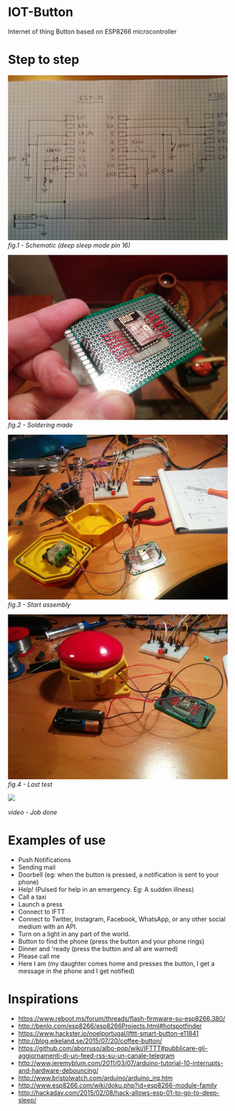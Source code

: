 # IOT-Button

Internet of thing Button based on ESP8266 microcontroller

# Step to step

![](images/schematic.jpg)
*fig.1 - Schematic (deep sleep mode pin 16)*

![](images/image1.jpg)
*fig.2 - Soldering made*

![](images/image2.jpg)
*fig.3 - Start assembly*

![](images/image3.jpg)
*fig.4 - Last test*

[![](http://img.youtube.com/vi/2St4ugQvWTc/0.jpg)](http://www.youtube.com/watch?v=2St4ugQvWTc)

*video - Job done*

# Examples of use

* Push Notifications
* Sending mail
* Doorbell (eg: when the button is pressed, a notification is sent to your phone)
* Help! (Pulsed for help in an emergency. Eg: A sudden illness)
* Call a taxi
* Launch a press
* Connect to IFTT
* Connect to Twitter, Instagram, Facebook, WhatsApp, or any other social medium with an API.
* Turn on a light in any part of the world.
* Button to find the phone (press the button and your phone rings)
* Dinner and 'ready (press the button and all are warned)
* Please call me
* Here I am (my daughter comes home and presses the button, I get a message in the phone and I get notified)

# Inspirations

* https://www.reboot.ms/forum/threads/flash-firmware-su-esp8266.380/
* http://benlo.com/esp8266/esp8266Projects.html#hotspotfinder
* https://www.hackster.io/noelportugal/ifttt-smart-button-e11841
* http://blog.eikeland.se/2015/07/20/coffee-button/
* https://github.com/aborruso/albo-pop/wiki/IFTTT#pubblicare-gli-aggiornamenti-di-un-feed-rss-su-un-canale-telegram
* http://www.jeremyblum.com/2011/03/07/arduino-tutorial-10-interrupts-and-hardware-debouncing/
* http://www.bristolwatch.com/arduino/arduino_irq.htm
* http://www.esp8266.com/wiki/doku.php?id=esp8266-module-family
* http://hackaday.com/2015/02/08/hack-allows-esp-01-to-go-to-deep-sleep/
